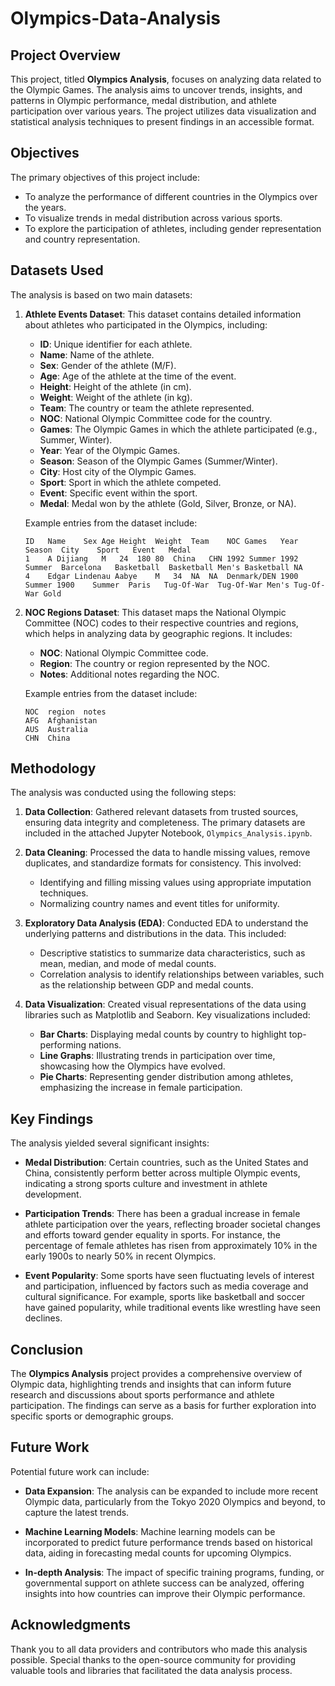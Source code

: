 # Olympics-Data-Analysis

## Project Overview

This project, titled **Olympics Analysis**, focuses on analyzing data related to the Olympic Games. The analysis aims to uncover trends, insights, and patterns in Olympic performance, medal distribution, and athlete participation over various years. The project utilizes data visualization and statistical analysis techniques to present findings in an accessible format.

## Objectives

The primary objectives of this project include:

- To analyze the performance of different countries in the Olympics over the years.
- To visualize trends in medal distribution across various sports.
- To explore the participation of athletes, including gender representation and country representation.

## Datasets Used

The analysis is based on two main datasets:

1. **Athlete Events Dataset**: This dataset contains detailed information about athletes who participated in the Olympics, including:

   - **ID**: Unique identifier for each athlete.
   - **Name**: Name of the athlete.
   - **Sex**: Gender of the athlete (M/F).
   - **Age**: Age of the athlete at the time of the event.
   - **Height**: Height of the athlete (in cm).
   - **Weight**: Weight of the athlete (in kg).
   - **Team**: The country or team the athlete represented.
   - **NOC**: National Olympic Committee code for the country.
   - **Games**: The Olympic Games in which the athlete participated (e.g., Summer, Winter).
   - **Year**: Year of the Olympic Games.
   - **Season**: Season of the Olympic Games (Summer/Winter).
   - **City**: Host city of the Olympic Games.
   - **Sport**: Sport in which the athlete competed.
   - **Event**: Specific event within the sport.
   - **Medal**: Medal won by the athlete (Gold, Silver, Bronze, or NA).

   Example entries from the dataset include:

   ```
   ID	Name	Sex	Age	Height	Weight	Team	NOC	Games	Year	Season	City	Sport	Event	Medal
   1	A Dijiang	M	24	180	80	China	CHN	1992 Summer	1992	Summer	Barcelona	Basketball	Basketball Men's Basketball	NA
   4	Edgar Lindenau Aabye	M	34	NA	NA	Denmark/DEN	1900 Summer	1900	Summer	Paris	Tug-Of-War	Tug-Of-War Men's Tug-Of-War	Gold
   ```

2. **NOC Regions Dataset**: This dataset maps the National Olympic Committee (NOC) codes to their respective countries and regions, which helps in analyzing data by geographic regions. It includes:

   - **NOC**: National Olympic Committee code.
   - **Region**: The country or region represented by the NOC.
   - **Notes**: Additional notes regarding the NOC.

   Example entries from the dataset include:

   ```
   NOC	region	notes
   AFG	Afghanistan	
   AUS	Australia	
   CHN	China	
   ```

## Methodology

The analysis was conducted using the following steps:

1. **Data Collection**: Gathered relevant datasets from trusted sources, ensuring data integrity and completeness. The primary datasets are included in the attached Jupyter Notebook, `Olympics_Analysis.ipynb`.

2. **Data Cleaning**: Processed the data to handle missing values, remove duplicates, and standardize formats for consistency. This involved:
   - Identifying and filling missing values using appropriate imputation techniques.
   - Normalizing country names and event titles for uniformity.

3. **Exploratory Data Analysis (EDA)**: Conducted EDA to understand the underlying patterns and distributions in the data. This included:
   - Descriptive statistics to summarize data characteristics, such as mean, median, and mode of medal counts.
   - Correlation analysis to identify relationships between variables, such as the relationship between GDP and medal counts.

4. **Data Visualization**: Created visual representations of the data using libraries such as Matplotlib and Seaborn. Key visualizations included:
   - **Bar Charts**: Displaying medal counts by country to highlight top-performing nations.
   - **Line Graphs**: Illustrating trends in participation over time, showcasing how the Olympics have evolved.
   - **Pie Charts**: Representing gender distribution among athletes, emphasizing the increase in female participation.

## Key Findings

The analysis yielded several significant insights:

- **Medal Distribution**: Certain countries, such as the United States and China, consistently perform better across multiple Olympic events, indicating a strong sports culture and investment in athlete development.

- **Participation Trends**: There has been a gradual increase in female athlete participation over the years, reflecting broader societal changes and efforts toward gender equality in sports. For instance, the percentage of female athletes has risen from approximately 10% in the early 1900s to nearly 50% in recent Olympics.

- **Event Popularity**: Some sports have seen fluctuating levels of interest and participation, influenced by factors such as media coverage and cultural significance. For example, sports like basketball and soccer have gained popularity, while traditional events like wrestling have seen declines.

## Conclusion

The **Olympics Analysis** project provides a comprehensive overview of Olympic data, highlighting trends and insights that can inform future research and discussions about sports performance and athlete participation. The findings can serve as a basis for further exploration into specific sports or demographic groups.

## Future Work

Potential future work can include:

- **Data Expansion**: The analysis can be expanded to include more recent Olympic data, particularly from the Tokyo 2020 Olympics and beyond, to capture the latest trends.

- **Machine Learning Models**: Machine learning models can be incorporated to predict future performance trends based on historical data, aiding in forecasting medal counts for upcoming Olympics.

- **In-depth Analysis**: The impact of specific training programs, funding, or governmental support on athlete success can be analyzed, offering insights into how countries can improve their Olympic performance.
## Acknowledgments

Thank you to all data providers and contributors who made this analysis possible. Special thanks to the open-source community for providing valuable tools and libraries that facilitated the data analysis process.
